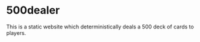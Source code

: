# 500dealer

This is a static website which deterministically deals a 500 deck of cards to players.
